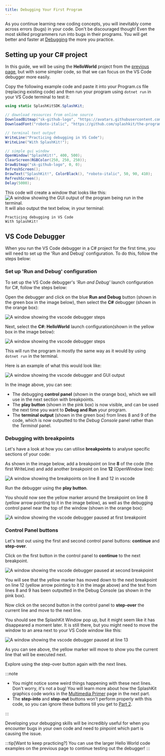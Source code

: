 ```yaml
---
title: Debugging Your First Program
---
```


As you continue learning new coding concepts, you will inevitably come across errors (bugs) in your code. Don't be discouraged though! Even the most skilled programmers run into bugs in their programs. You will get better and faster at [Debugging](../../1-concepts/04-debug) the more you practice.

## Setting up your C# project

In this guide, we will be using the **HelloWorld** project from the [previous page](../1-hello-world-gui), but with some simpler code, so that we can focus on the VS Code debugger more easily.

Copy the following example code and paste it into your Program.cs file (replacing existing code) and then run your program using `dotnet run` in your VS Code terminal to test it:

```cs
using static SplashKitSDK.SplashKit;

// download resources from online source
DownloadBitmap("sk-github-logo", "https://avatars.githubusercontent.com/u/16730454?s=400&u=1c5ea7f86f40253bd5883ab2380257f614b44187&v=4", 443);
DownloadFont("roboto-italic", "https://github.com/splashkit/the-programmers-field-guide/raw/main/public/resources/code-examples/part-0/Roboto-Italic.ttf", 443);

// terminal text output
WriteLine("Practicing debugging in VS Code");
WriteLine("With SplashKit!");

// simple gui window
OpenWindow("SplashKit!", 400, 500);
ClearScreen(RGBColor(250, 250, 250));
DrawBitmap("sk-github-logo", 0, 0);
RefreshScreen();
DrawText("SplashKit!", ColorBlack(), "roboto-italic", 50, 90, 410);
RefreshScreen();
Delay(5000);
```

This code will create a window that looks like this:
![A window showing the GUI output of the program being run in the terminal.](./images/hello-debugger/splashkit-gui-hello-debugging.png)
It will also output the text below, in your terminal:

```text
Practicing debugging in VS Code
With SplashKit!
```

## VS Code Debugger

When you run the VS Code debugger in a C# project for the first time, you will need to set up the 'Run and Debug' configuration. To do this, follow the steps below:

### Set up 'Run and Debug' configuration

To set up the VS Code debugger's *'Run and Debug'* launch configuration for C#, follow the steps below:

Open the debugger and click on the blue **Run and Debug** button (shown in the green box in the image below), then select the **C#** debugger (shown in the orange box):

![A window showing the vscode debugger steps](./images/hello-debugger/select-csharp-debugger.png)

Next, select the **C#: HelloWorld** launch configuration(shown in the yellow box in the image below):

![A window showing the vscode debugger steps](./images/hello-debugger/select-launch-config.png)

This will run the program in mostly the same way as it would by using `dotnet run` in the terminal.

Here is an example of what this would look like:

![A window showing the vscode debugger and GUI output](./images/hello-debugger/run-with-debugger.png)

In the image above, you can see:

- The debugging **control panel** (shown in the orange box), which we will use in the next section with breakpoints.
- The **play button** (shown in the pink box) is now visible, and can be used the next time you want to **Debug and Run** your program.
- The **terminal output** (shown in the green box) from lines 8 and 9 of the code, which is now outputted to the *Debug Console* panel rather than the *Terminal* panel.

### Debugging with breakpoints

Let's have a look at how you can utilise **breakpoints** to analyse specific sections of your code:

As shown in the image below, add a breakpoint on line **8** of the code (the first WriteLine) and add another breakpoint on line **12** (OpenWindow line):

![A window showing the breakpoints on line 8 and 12 in vscode](./images/hello-debugger/breakpoints-vscode.png)

Run the debugger using the **play button**.

You should now see the yellow marker around the breakpoint on line 8 (yellow arrow pointing to it in the image below), as well as the debugging control panel near the top of the window (shown in the orange box):

![A window showing the vscode debugger paused at first breakpoint](./images/hello-debugger/run-with-breakpoint-line-8.png)

### Control Panel buttons

Let's test out using the first and second control panel buttons: **continue** and **step-over**.

Click on the first button in the control panel to **continue** to the next breakpoint.

![A window showing the vscode debugger paused at second breakpoint](./images/hello-debugger/run-with-breakpoint-line-12.png)

You will see that the yellow marker has moved down to the next breakpoint on line 12 (yellow arrow pointing to it in the image above) and the text from lines 8 and 9 has been outputted in the Debug Console (as shown in the pink box).

Now click on the second button in the control panel to **step-over** the current line and move to the next line.

You should see the SplashKit Window pop up, but it might seem like it has disappeared a moment later. It is still there, but you might need to move the window to an area next to your VS Code window like this:

![A window showing the vscode debugger paused at line 13](./images/hello-debugger/run-with-breakpoint-line-13.png)

As you can see above, the yellow marker will move to show you the current line that will be executed next.

Explore using the step-over button again with the next lines.

:::note

- You might notice some weird things happening with these next lines. Don't worry, it's not a bug! You will learn more about how the SplashKit graphics code works in the [Multimedia Primer](../../../../part-1-instructions/1-sequence-and-data/1-concepts/11-graphics) page in the next part.
- The **step-into** and **step-out** buttons won't perform properly with this code, so you can ignore these buttons till you get to [Part 2](../../../../part-2-organised-code/00-part-2-programs-as-organised-code/).

:::

Developing your debugging skills will be incredibly useful for when you encounter bugs in your own code and need to pinpoint which part is causing the issue.

:::tip[Want to keep practicing?]
You can use the larger Hello World code examples on the previous page to continue testing out the debugger!
:::

